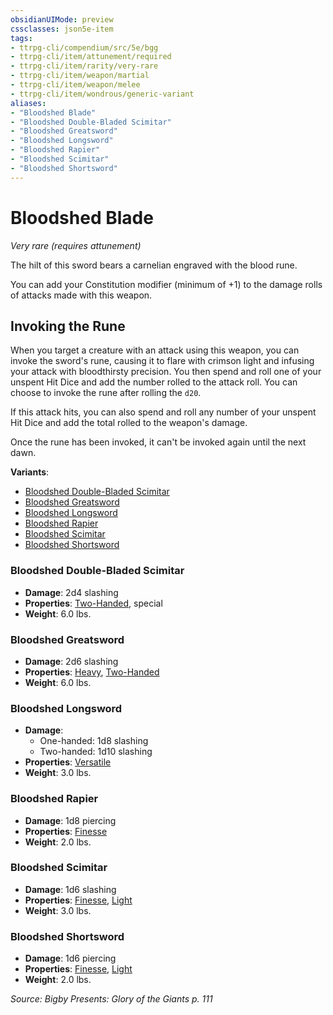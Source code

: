 ```yaml
---
obsidianUIMode: preview
cssclasses: json5e-item
tags:
- ttrpg-cli/compendium/src/5e/bgg
- ttrpg-cli/item/attunement/required
- ttrpg-cli/item/rarity/very-rare
- ttrpg-cli/item/weapon/martial
- ttrpg-cli/item/weapon/melee
- ttrpg-cli/item/wondrous/generic-variant
aliases: 
- "Bloodshed Blade"
- "Bloodshed Double-Bladed Scimitar"
- "Bloodshed Greatsword"
- "Bloodshed Longsword"
- "Bloodshed Rapier"
- "Bloodshed Scimitar"
- "Bloodshed Shortsword"
---
```

# Bloodshed Blade
*Very rare (requires attunement)*  



The hilt of this sword bears a carnelian engraved with the blood rune.

You can add your Constitution modifier (minimum of +1) to the damage rolls of attacks made with this weapon.

## Invoking the Rune

When you target a creature with an attack using this weapon, you can invoke the sword's rune, causing it to flare with crimson light and infusing your attack with bloodthirsty precision. You then spend and roll one of your unspent Hit Dice and add the number rolled to the attack roll. You can choose to invoke the rune after rolling the `d20`.

If this attack hits, you can also spend and roll any number of your unspent Hit Dice and add the total rolled to the weapon's damage.

Once the rune has been invoked, it can't be invoked again until the next dawn.

**Variants**:
- [Bloodshed Double-Bladed Scimitar](#Bloodshed%20Double-Bladed%20Scimitar)
- [Bloodshed Greatsword](#Bloodshed%20Greatsword)
- [Bloodshed Longsword](#Bloodshed%20Longsword)
- [Bloodshed Rapier](#Bloodshed%20Rapier)
- [Bloodshed Scimitar](#Bloodshed%20Scimitar)
- [Bloodshed Shortsword](#Bloodshed%20Shortsword)

### Bloodshed Double-Bladed Scimitar

- **Damage**: 2d4 slashing
- **Properties**: [Two-Handed](2-Mechanics/CLI/rules/item-properties.md#Two-Handed), special
- **Weight**: 6.0 lbs.

### Bloodshed Greatsword

- **Damage**: 2d6 slashing
- **Properties**: [Heavy](2-Mechanics/CLI/rules/item-properties.md#Heavy), [Two-Handed](2-Mechanics/CLI/rules/item-properties.md#Two-Handed)
- **Weight**: 6.0 lbs.

### Bloodshed Longsword

- **Damage**:
  - One-handed: 1d8 slashing
  - Two-handed: 1d10 slashing
- **Properties**: [Versatile](2-Mechanics/CLI/rules/item-properties.md#Versatile)
- **Weight**: 3.0 lbs.

### Bloodshed Rapier

- **Damage**: 1d8 piercing
- **Properties**: [Finesse](2-Mechanics/CLI/rules/item-properties.md#Finesse)
- **Weight**: 2.0 lbs.

### Bloodshed Scimitar

- **Damage**: 1d6 slashing
- **Properties**: [Finesse](2-Mechanics/CLI/rules/item-properties.md#Finesse), [Light](2-Mechanics/CLI/rules/item-properties.md#Light)
- **Weight**: 3.0 lbs.

### Bloodshed Shortsword

- **Damage**: 1d6 piercing
- **Properties**: [Finesse](2-Mechanics/CLI/rules/item-properties.md#Finesse), [Light](2-Mechanics/CLI/rules/item-properties.md#Light)
- **Weight**: 2.0 lbs.


*Source: Bigby Presents: Glory of the Giants p. 111*